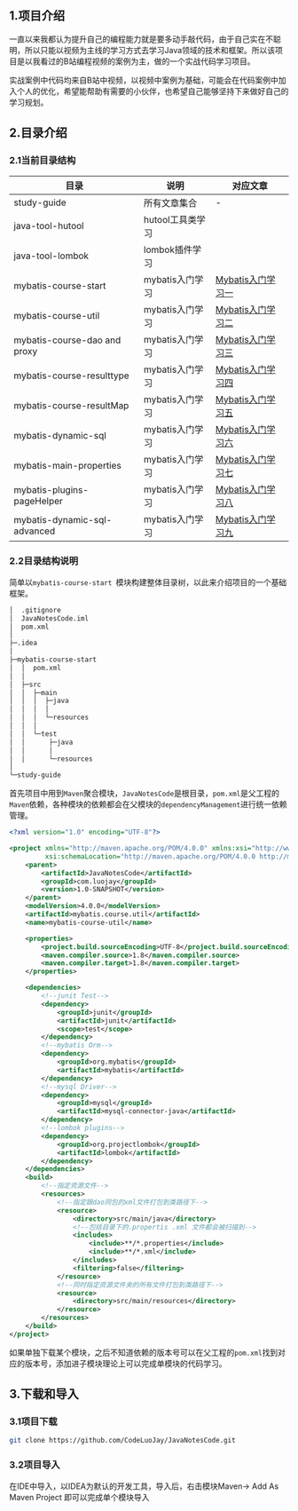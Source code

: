 ## 1.项目介绍

一直以来我都认为提升自己的编程能力就是要多动手敲代码，由于自己实在不聪明，所以只能以视频为主线的学习方式去学习Java领域的技术和框架。所以该项目是以我看过的B站编程视频的案例为主，做的一个实战代码学习项目。

实战案例中代码均来自B站中视频，以视频中案例为基础，可能会在代码案例中加入个人的优化，希望能帮助有需要的小伙伴，也希望自己能够坚持下来做好自己的学习规划。

## 2.目录介绍

### 2.1当前目录结构

| 目录             | 说明             | 对应文章                                                     |
| ---------------- | ---------------- | ------------------------------------------------------------ |
| study-guide      | 所有文章集合     | -                                                            |
| java-tool-hutool | hutool工具类学习 |                                                              |
| java-tool-lombok | lombok插件学习   |                                                              |
| mybatis-course-start   | mybatis入门学习  | [Mybatis入门学习一](study-guide/Mybatis入门学习一.md) |
| mybatis-course-util   | mybatis入门学习  | [Mybatis入门学习二](study-guide/Mybatis入门学习二.md) |
| mybatis-course-dao and proxy   | mybatis入门学习  | [Mybatis入门学习三](study-guide/Mybatis入门学习三.md) |
| mybatis-course-resulttype   | mybatis入门学习  | [Mybatis入门学习四](study-guide/Mybatis入门学习四-resultType.md) |
| mybatis-course-resultMap   | mybatis入门学习  | [Mybatis入门学习五](study-guide/Mybatis入门学习五-resultMap.md) |
| mybatis-dynamic-sql   | mybatis入门学习  | [Mybatis入门学习六](study-guide/Mybatis入门学习六-dynamicSql.md) |
| mybatis-main-properties   | mybatis入门学习  | [Mybatis入门学习七](study-guide/Mybatis入门学习七-properties.md) |
| mybatis-plugins-pageHelper   | mybatis入门学习  | [Mybatis入门学习八](study-guide/mybatis分页插件.md) |
| mybatis-dynamic-sql-advanced   | mybatis入门学习  | [Mybatis入门学习九](study-guide/Mybatis动态SQL高级用法.md) |

### 2.2目录结构说明

简单以`mybatis-course-start `模块构建整体目录树，以此来介绍项目的一个基础框架。

```markdown
│  .gitignore
│  JavaNotesCode.iml
│  pom.xml
│  
├─.idea
│                                              
├─mybatis-course-start 
│  │  pom.xml
│  │  
│  ├─src
│  │  ├─main
│  │  │  ├─java
│  │  │  │                  
│  │  │  └─resources
│  │  │          
│  │  └─test
│  │      ├─java
│  │      │              
│  │      └─resources
│                          
└─study-guide
```

首先项目中用到`Maven`聚合模块，`JavaNotesCode`是根目录，`pom.xml`是父工程的`Maven`依赖，各种模块的依赖都会在父模块的`dependencyManagement`进行统一依赖管理。

```xml
<?xml version="1.0" encoding="UTF-8"?>

<project xmlns="http://maven.apache.org/POM/4.0.0" xmlns:xsi="http://www.w3.org/2001/XMLSchema-instance"
         xsi:schemaLocation="http://maven.apache.org/POM/4.0.0 http://maven.apache.org/xsd/maven-4.0.0.xsd">
    <parent>
        <artifactId>JavaNotesCode</artifactId>
        <groupId>com.luojay</groupId>
        <version>1.0-SNAPSHOT</version>
    </parent>
    <modelVersion>4.0.0</modelVersion>
    <artifactId>mybatis.course.util</artifactId>
    <name>mybatis-course-util</name>

    <properties>
        <project.build.sourceEncoding>UTF-8</project.build.sourceEncoding>
        <maven.compiler.source>1.8</maven.compiler.source>
        <maven.compiler.target>1.8</maven.compiler.target>
    </properties>

    <dependencies>
        <!--junit Test-->
        <dependency>
            <groupId>junit</groupId>
            <artifactId>junit</artifactId>
            <scope>test</scope>
        </dependency>
        <!--mybatis Orm-->
        <dependency>
            <groupId>org.mybatis</groupId>
            <artifactId>mybatis</artifactId>
        </dependency>
        <!--mysql Driver-->
        <dependency>
            <groupId>mysql</groupId>
            <artifactId>mysql-connector-java</artifactId>
        </dependency>
        <!--lombok plugins-->
        <dependency>
            <groupId>org.projectlombok</groupId>
            <artifactId>lombok</artifactId>
        </dependency>
    </dependencies>
    <build>
        <!--指定资源文件-->
        <resources>
            <!--指定跟dao同包的xml文件打包到类路径下-->
            <resource>
                <directory>src/main/java</directory>
                <!--包括目录下的.propertis .xml 文件都会被扫描到-->
                <includes>
                    <include>**/*.properties</include>
                    <include>**/*.xml</include>
                </includes>
                <filtering>false</filtering>
            </resource>
            <!--同时指定资源文件夹的所有文件打包到类路径下-->
            <resource>
                <directory>src/main/resources</directory>
            </resource>
        </resources>
    </build>
</project>
```

如果单独下载某个模块，之后不知道依赖的版本号可以在父工程的`pom.xml`找到对应的版本号，添加进子模块理论上可以完成单模块的代码学习。

## 3.下载和导入

### 3.1项目下载

```bash
git clone https://github.com/CodeLuoJay/JavaNotesCode.git
```

### 3.2项目导入

在IDE中导入，以IDEA为默认的开发工具，导入后，右击模块Maven-> Add As  Maven Project 即可以完成单个模块导入

